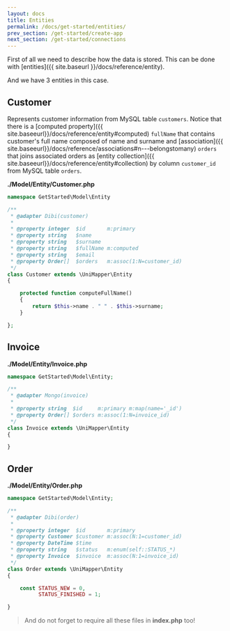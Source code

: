 ```yaml
---
layout: docs
title: Entities
permalink: /docs/get-started/entities/
prev_section: /get-started/create-app
next_section: /get-started/connections
---
```


First of all we need to describe how the data is stored. This can be done with [entities]({{ site.baseurl }}/docs/reference/entity).

And we have 3 entities in this case.

## Customer

Represents customer information from MySQL table `customers`. Notice that there is
a [computed property]({{ site.baseeurl}}/docs/reference/entity#computed) `fullName`
that contains customer's full name composed of name and surname and
[association]({{ site.baseeurl}}/docs/reference/associations#n---belongstomany)
`orders` that joins associated orders as [entity collection]({{ site.baseeurl}}/docs/reference/entity#collection) by column `customer_id` from MySQL table `orders`.

**./Model/Entity/Customer.php**

~~~ php
namespace GetStarted\Model\Entity

/**
 * @adapter Dibi(customer)
 *
 * @property integer  $id       m:primary
 * @property string   $name
 * @property string   $surname
 * @property string   $fullName m:computed
 * @property string   $email
 * @property Order[]  $orders   m:assoc(1:N=customer_id)
 */
class Customer extends \UniMapper\Entity
{

    protected function computeFullName()
    {
        return $this->name . " " . $this->surname;
    }

};
~~~

## Invoice

**./Model/Entity/Invoice.php**

~~~ php
namespace GetStarted\Model\Entity;

/**
 * @adapter Mongo(invoice)
 *
 * @property string  $id     m:primary m:map(name='_id')
 * @property Order[] $orders m:assoc(1:N=invoice_id)
 */
class Invoice extends \UniMapper\Entity
{

}
~~~

## Order

**./Model/Entity/Order.php**

~~~ php
namespace GetStarted\Model\Entity;

/**
 * @adapter Dibi(order)
 *
 * @property integer  $id       m:primary
 * @property Customer $customer m:assoc(N:1=customer_id)
 * @property DateTime $time
 * @property string   $status   m:enum(self::STATUS_*)
 * @property Invoice  $invoice  m:assoc(N:1=invoice_id)
 */
class Order extends \UniMapper\Entity
{

    const STATUS_NEW = 0,
          STATUS_FINISHED = 1;

}
~~~

> And do not forget to require all these files in **index.php** too!